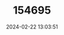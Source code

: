 ---
title: "154695"
category: "Luzonichthys earlei"
draft: false
date: 2024-02-22 13:03:51
languages:
  English: ["Earle's Splitfin"]
---